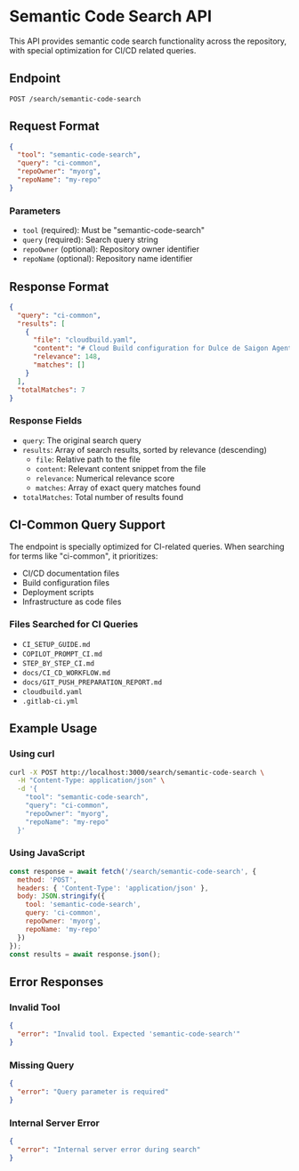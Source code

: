 # Semantic Code Search API

This API provides semantic code search functionality across the repository, with special optimization for CI/CD related queries.

## Endpoint

`POST /search/semantic-code-search`

## Request Format

```json
{
  "tool": "semantic-code-search",
  "query": "ci-common",
  "repoOwner": "myorg",
  "repoName": "my-repo"
}
```

### Parameters

- `tool` (required): Must be "semantic-code-search"
- `query` (required): Search query string
- `repoOwner` (optional): Repository owner identifier
- `repoName` (optional): Repository name identifier

## Response Format

```json
{
  "query": "ci-common",
  "results": [
    {
      "file": "cloudbuild.yaml",
      "content": "# Cloud Build configuration for Dulce de Saigon Agent Ecosystem CI/CD...",
      "relevance": 148,
      "matches": []
    }
  ],
  "totalMatches": 7
}
```

### Response Fields

- `query`: The original search query
- `results`: Array of search results, sorted by relevance (descending)
  - `file`: Relative path to the file
  - `content`: Relevant content snippet from the file
  - `relevance`: Numerical relevance score
  - `matches`: Array of exact query matches found
- `totalMatches`: Total number of results found

## CI-Common Query Support

The endpoint is specially optimized for CI-related queries. When searching for terms like "ci-common", it prioritizes:

- CI/CD documentation files
- Build configuration files
- Deployment scripts
- Infrastructure as code files

### Files Searched for CI Queries

- `CI_SETUP_GUIDE.md`
- `COPILOT_PROMPT_CI.md`
- `STEP_BY_STEP_CI.md`
- `docs/CI_CD_WORKFLOW.md`
- `docs/GIT_PUSH_PREPARATION_REPORT.md`
- `cloudbuild.yaml`
- `.gitlab-ci.yml`

## Example Usage

### Using curl

```bash
curl -X POST http://localhost:3000/search/semantic-code-search \
  -H "Content-Type: application/json" \
  -d '{
    "tool": "semantic-code-search", 
    "query": "ci-common", 
    "repoOwner": "myorg", 
    "repoName": "my-repo"
  }'
```

### Using JavaScript

```javascript
const response = await fetch('/search/semantic-code-search', {
  method: 'POST',
  headers: { 'Content-Type': 'application/json' },
  body: JSON.stringify({
    tool: 'semantic-code-search',
    query: 'ci-common',
    repoOwner: 'myorg',
    repoName: 'my-repo'
  })
});
const results = await response.json();
```

## Error Responses

### Invalid Tool
```json
{
  "error": "Invalid tool. Expected 'semantic-code-search'"
}
```

### Missing Query
```json
{
  "error": "Query parameter is required"
}
```

### Internal Server Error
```json
{
  "error": "Internal server error during search"
}
```